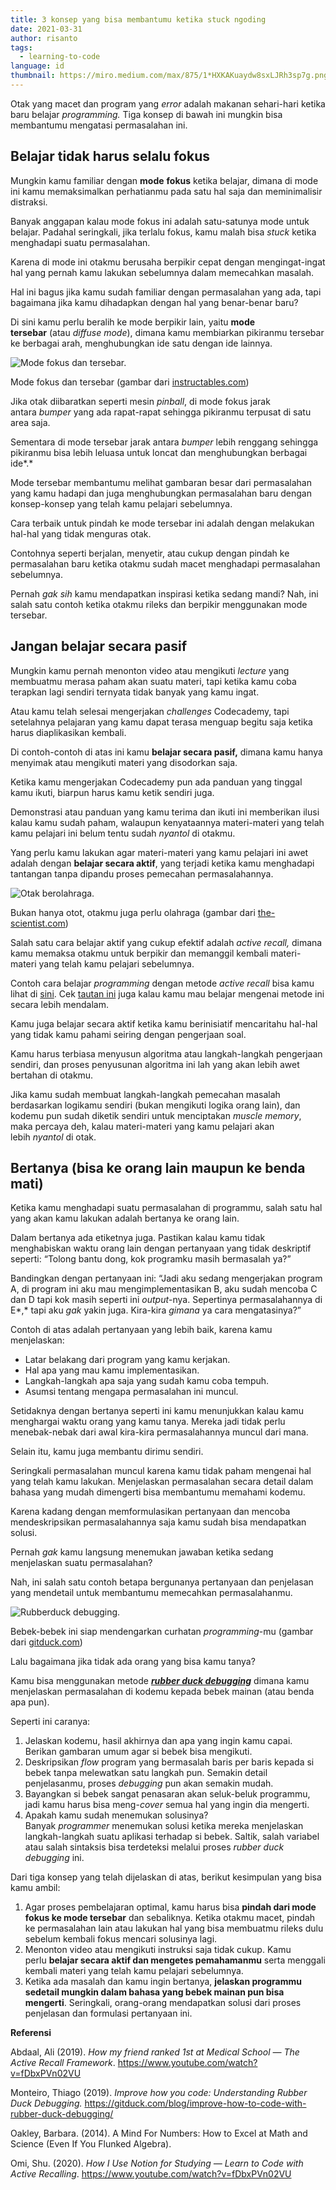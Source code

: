 ```yaml
---
title: 3 konsep yang bisa membantumu ketika stuck ngoding
date: 2021-03-31
author: risanto
tags:
  - learning-to-code
language: id
thumbnail: https://miro.medium.com/max/875/1*HXKAKuaydw8sxLJRh3sp7g.png
---
```

Otak yang macet dan program yang *error* adalah makanan sehari-hari ketika baru belajar *programming.* Tiga konsep di bawah ini mungkin bisa membantumu mengatasi permasalahan ini.

## **Belajar tidak harus selalu fokus**

Mungkin kamu familiar dengan **mode** **fokus** ketika belajar, dimana di mode ini kamu memaksimalkan perhatianmu pada satu hal saja dan meminimalisir distraksi.

Banyak anggapan kalau mode fokus ini adalah satu-satunya mode untuk belajar. Padahal seringkali, jika terlalu fokus, kamu malah bisa *stuck* ketika menghadapi suatu permasalahan.

Karena di mode ini otakmu berusaha berpikir cepat dengan mengingat-ingat hal yang pernah kamu lakukan sebelumnya dalam memecahkan masalah.

Hal ini bagus jika kamu sudah familiar dengan permasalahan yang ada, tapi bagaimana jika kamu dihadapkan dengan hal yang benar-benar baru?

Di sini kamu perlu beralih ke mode berpikir lain, yaitu **mode tersebar** (atau *diffuse mode*), dimana kamu membiarkan pikiranmu tersebar ke berbagai arah, menghubungkan ide satu dengan ide lainnya.

![Mode fokus dan tersebar.](https://miro.medium.com/max/1280/1*ESPWVVQphbeealZvQ_bdFw.png "Mode fokus dan tersebar.")

Mode fokus dan tersebar (gambar dari [instructables.com](https://www.instructables.com/Learning-How-to-Learn/))

Jika otak diibaratkan seperti mesin *pinball*, di mode fokus jarak antara *bumper* yang ada rapat-rapat sehingga pikiranmu terpusat di satu area saja.

Sementara di mode tersebar jarak antara *bumper* lebih renggang sehingga pikiranmu bisa lebih leluasa untuk loncat dan menghubungkan berbagai ide*.*

Mode tersebar membantumu melihat gambaran besar dari permasalahan yang kamu hadapi dan juga menghubungkan permasalahan baru dengan konsep-konsep yang telah kamu pelajari sebelumnya.

Cara terbaik untuk pindah ke mode tersebar ini adalah dengan melakukan hal-hal yang tidak menguras otak.

Contohnya seperti berjalan, menyetir, atau cukup dengan pindah ke permasalahan baru ketika otakmu sudah macet menghadapi permasalahan sebelumnya.

Pernah *gak sih* kamu mendapatkan inspirasi ketika sedang mandi? Nah, ini salah satu contoh ketika otakmu rileks dan berpikir menggunakan mode tersebar.

## **Jangan belajar secara pasif**

Mungkin kamu pernah menonton video atau mengikuti *lecture* yang membuatmu merasa paham akan suatu materi, tapi ketika kamu coba terapkan lagi sendiri ternyata tidak banyak yang kamu ingat.

Atau kamu telah selesai mengerjakan *challenges* Codecademy, tapi setelahnya pelajaran yang kamu dapat terasa menguap begitu saja ketika harus diaplikasikan kembali.

Di contoh-contoh di atas ini kamu **belajar secara pasif,** dimana kamu hanya menyimak atau mengikuti materi yang disodorkan saja.

Ketika kamu mengerjakan Codecademy pun ada panduan yang tinggal kamu ikuti, biarpun harus kamu ketik sendiri juga.

Demonstrasi atau panduan yang kamu terima dan ikuti ini memberikan ilusi kalau kamu sudah paham, walaupun kenyataannya materi-materi yang telah kamu pelajari ini belum tentu sudah *nyantol* di otakmu.

Yang perlu kamu lakukan agar materi-materi yang kamu pelajari ini awet adalah dengan **belajar secara aktif**, yang terjadi ketika kamu menghadapi tantangan tanpa dipandu proses pemecahan permasalahannya.

![Otak berolahraga.](https://miro.medium.com/max/938/1*AAz2Tc2IC5nmjH_NvfCZ2g.jpeg "Otak berolahraga.")

Bukan hanya otot, otakmu juga perlu olahraga (gambar dari [the-scientist.com](https://www.the-scientist.com/features/this-is-your-brain-on-exercise-64934))

Salah satu cara belajar aktif yang cukup efektif adalah *active recall,* dimana kamu memaksa otakmu untuk berpikir dan memanggil kembali materi-materi yang telah kamu pelajari sebelumnya.

Contoh cara belajar *programming* dengan metode *active recall* bisa kamu lihat di [sini](https://www.youtube.com/watch?v=btLPgWxKISM). Cek [tautan ini](https://www.youtube.com/watch?v=fDbxPVn02VU) juga kalau kamu mau belajar mengenai metode ini secara lebih mendalam.

Kamu juga belajar secara aktif ketika kamu berinisiatif mencaritahu hal-hal yang tidak kamu pahami seiring dengan pengerjaan soal.

Kamu harus terbiasa menyusun algoritma atau langkah-langkah pengerjaan sendiri, dan proses penyusunan algoritma ini lah yang akan lebih awet bertahan di otakmu.

Jika kamu sudah membuat langkah-langkah pemecahan masalah berdasarkan logikamu sendiri (bukan mengikuti logika orang lain), dan kodemu pun sudah diketik sendiri untuk menciptakan *muscle memory*, maka percaya deh, kalau materi-materi yang kamu pelajari akan lebih *nyantol* di otak.

## **Bertanya (bisa ke orang lain maupun ke benda mati)**

Ketika kamu menghadapi suatu permasalahan di programmu, salah satu hal yang akan kamu lakukan adalah bertanya ke orang lain.

Dalam bertanya ada etiketnya juga. Pastikan kalau kamu tidak menghabiskan waktu orang lain dengan pertanyaan yang tidak deskriptif seperti: “Tolong bantu dong, kok programku masih bermasalah ya?”

Bandingkan dengan pertanyaan ini: “Jadi aku sedang mengerjakan program A, di program ini aku mau mengimplementasikan B, aku sudah mencoba C dan D tapi kok masih seperti ini *output*-nya. Sepertinya permasalahannya di E*,* tapi aku *gak* yakin juga. Kira-kira *gimana* ya cara mengatasinya?”

Contoh di atas adalah pertanyaan yang lebih baik, karena kamu menjelaskan:

* Latar belakang dari program yang kamu kerjakan.
* Hal apa yang mau kamu implementasikan.
* Langkah-langkah apa saja yang sudah kamu coba tempuh.
* Asumsi tentang mengapa permasalahan ini muncul.

Setidaknya dengan bertanya seperti ini kamu menunjukkan kalau kamu menghargai waktu orang yang kamu tanya. Mereka jadi tidak perlu menebak-nebak dari awal kira-kira permasalahannya muncul dari mana.

Selain itu, kamu juga membantu dirimu sendiri.

Seringkali permasalahan muncul karena kamu tidak paham mengenai hal yang telah kamu lakukan. Menjelaskan permasalahan secara detail dalam bahasa yang mudah dimengerti bisa membantumu memahami kodemu.

Karena kadang dengan memformulasikan pertanyaan dan mencoba mendeskripsikan permasalahannya saja kamu sudah bisa mendapatkan solusi.

Pernah *gak* kamu langsung menemukan jawaban ketika sedang menjelaskan suatu permasalahan?

Nah, ini salah satu contoh betapa bergunanya pertanyaan dan penjelasan yang mendetail untuk membantumu memecahkan permasalahanmu.

![Rubberduck debugging.](https://miro.medium.com/max/2500/1*_M45vuDJh8DsoH0jEHmgRg.jpeg "Rubberduck debugging.")

Bebek-bebek ini siap mendengarkan curhatan *programming*-mu (gambar dari [gitduck.com](https://gitduck.com/blog/improve-how-to-code-with-rubber-duck-debugging/))

Lalu bagaimana jika tidak ada orang yang bisa kamu tanya?

Kamu bisa menggunakan metode ***[rubber duck debugging](https://rubberduckdebugging.com/)*** dimana kamu menjelaskan permasalahan di kodemu kepada bebek mainan (atau benda apa pun).

Seperti ini caranya:

1. Jelaskan kodemu, hasil akhirnya dan apa yang ingin kamu capai. Berikan gambaran umum agar si bebek bisa mengikuti.
2. Deskripsikan *flow* program yang bermasalah baris per baris kepada si bebek tanpa melewatkan satu langkah pun. Semakin detail penjelasanmu, proses *debugging* pun akan semakin mudah.
3. Bayangkan si bebek sangat penasaran akan seluk-beluk programmu, jadi kamu harus bisa meng-*cover* semua hal yang ingin dia mengerti.
4. Apakah kamu sudah menemukan solusinya? Banyak *programmer* menemukan solusi ketika mereka menjelaskan langkah-langkah suatu aplikasi terhadap si bebek. Saltik, salah variabel atau salah sintaksis bisa terdeteksi melalui proses *rubber duck debugging* ini.

Dari tiga konsep yang telah dijelaskan di atas, berikut kesimpulan yang bisa kamu ambil:

1. Agar proses pembelajaran optimal, kamu harus bisa **pindah dari mode fokus ke mode tersebar** dan sebaliknya. Ketika otakmu macet, pindah ke permasalahan lain atau lakukan hal yang bisa membuatmu rileks dulu sebelum kembali fokus mencari solusinya lagi.
2. Menonton video atau mengikuti instruksi saja tidak cukup. Kamu perlu **belajar secara aktif dan mengetes pemahamanmu** serta menggali kembali materi yang telah kamu pelajari sebelumnya.
3. Ketika ada masalah dan kamu ingin bertanya, **jelaskan programmu sedetail mungkin dalam bahasa yang bebek mainan pun bisa mengerti**. Seringkali, orang-orang mendapatkan solusi dari proses penjelasan dan formulasi pertanyaan ini.

**Referensi**

Abdaal, Ali (2019). *How my friend ranked 1st at Medical School — The Active Recall Framework*. <https://www.youtube.com/watch?v=fDbxPVn02VU>

Monteiro, Thiago (2019). *Improve how you code: Understanding Rubber Duck Debugging.* <https://gitduck.com/blog/improve-how-to-code-with-rubber-duck-debugging/>

Oakley, Barbara. (2014). A Mind For Numbers: How to Excel at Math and Science (Even If You Flunked Algebra).

Omi, Shu. (2020). *How I Use Notion for Studying — Learn to Code with Active Recalling*. <https://www.youtube.com/watch?v=fDbxPVn02VU>